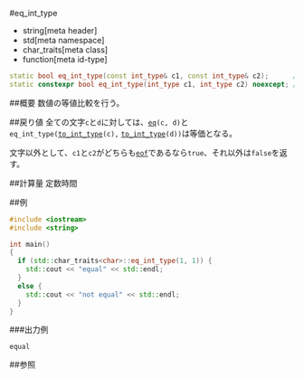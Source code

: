 #eq_int_type
* string[meta header]
* std[meta namespace]
* char_traits[meta class]
* function[meta id-type]

```cpp
static bool eq_int_type(const int_type& c1, const int_type& c2);      // C++03
static constexpr bool eq_int_type(int_type c1, int_type c2) noexcept; // C++11
```

##概要
数値の等値比較を行う。


##戻り値
全ての文字`c`と`d`に対しては、[`eq`](./eq.md)`(c, d)`と`eq_int_type(`[`to_int_type`](./to_int_type.md)`(c),` [`to_int_type`](./to_int_type.md)`(d))`は等価となる。

文字以外として、`c1`と`c2`がどちらも[`eof`](./eof.md)であるなら`true`、それ以外は`false`を返す。


##計算量
定数時間


##例
```cpp
#include <iostream>
#include <string>

int main()
{
  if (std::char_traits<char>::eq_int_type(1, 1)) {
    std::cout << "equal" << std::endl;
  }
  else {
    std::cout << "not equal" << std::endl;
  }
}
```

###出力例
```
equal
```

##参照

